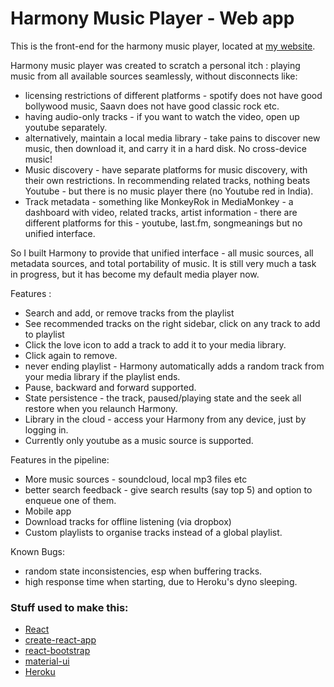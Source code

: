 # Harmony Music Player - Web app

This is the front-end for the harmony music player, located at [my website](http://music.abhishekpathak.net).

Harmony music player was created to scratch a personal itch : playing music from all available sources seamlessly, without disconnects like:

* licensing restrictions of different platforms - spotify does not have good bollywood music, Saavn does not have good classic rock etc.
* having audio-only tracks - if you want to watch the video, open up youtube separately.
* alternatively, maintain a local media library - take pains to discover new music, then download it, and carry it in a hard disk. No cross-device music!
* Music discovery - have separate platforms for music discovery, with their own restrictions. In recommending related tracks, nothing beats Youtube - but there is no music player there (no Youtube red in India).
* Track metadata - something like MonkeyRok in MediaMonkey - a dashboard with video, related tracks, artist information - there are different platforms for this - youtube, last.fm, songmeanings but no unified interface.

So I built Harmony to provide that unified interface - all music sources, all metadata sources, and total portability of music. It is still very much a task in progress, but it has become my default media player now.

Features :

* Search and add, or remove tracks from the playlist
* See recommended tracks on the right sidebar, click on any track to add to playlist
* Click the love icon to add a track to add it to your media library.
* Click again to remove.
* never ending playlist - Harmony automatically adds a random track from your media library if the playlist ends.
* Pause, backward and forward supported.
* State persistence - the track, paused/playing state and the seek all restore when you relaunch Harmony.
* Library in the cloud - access your Harmony from any device, just by logging in.
* Currently only youtube as a music source is supported.

Features in the pipeline:

* More music sources - soundcloud, local mp3 files etc
* better search feedback - give search results (say top 5) and option to enqueue one of them.
* Mobile app
* Download tracks for offline listening (via dropbox)
* Custom playlists to organise tracks instead of a global playlist.

Known Bugs:
* random state inconsistencies, esp when buffering tracks.
* high response time when starting, due to Heroku's dyno sleeping.


### Stuff used to make this:

* [React](https://facebook.github.io/react/)
* [create-react-app](https://github.com/facebookincubator/create-react-app)
* [react-bootstrap](https://react-bootstrap.github.io/)
* [material-ui](http://www.material-ui.com/)
* [Heroku](https://www.heroku.com/)